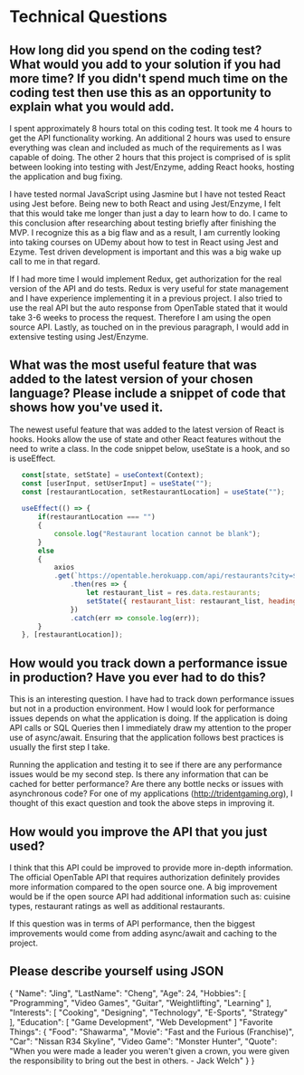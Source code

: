 # Technical Questions

## How long did you spend on the coding test? What would you add to your solution if you had more time? If you didn't spend much time on the coding test then use this as an opportunity to explain what you would add.

I spent approximately 8 hours total on this coding test. It took me 4 hours to get the API functionality working. An additional 2 hours was used to ensure everything was clean and included as much of the requirements as I was capable of doing. The other 2 hours that this project is comprised of is split between looking into testing with Jest/Enzyme, adding React hooks, hosting the application and bug fixing. 

I have tested normal JavaScript using Jasmine but I have not tested React using Jest before. Being new to both React and using Jest/Enzyme, I felt that this would take me longer than just a day to learn how to do. I came to this conclusion after researching about testing briefly after finishing the MVP. I recognize this as a big flaw and as a result, I am currently looking into taking courses on UDemy about how to test in React using Jest and Ezyme. Test driven development is important and this was a big wake up call to me in that regard.

If I had more time I would implement Redux, get authorization for the real version of the API and do tests. Redux is very useful for state management and I have experience implementing it in a previous project. I also tried to use the real API but the auto response from OpenTable stated that it would take 3-6 weeks to process the request. Therefore I am using the open source API. Lastly, as touched on in the previous paragraph, I would add in extensive testing using Jest/Enzyme. 

## What was the most useful feature that was added to the latest version of your chosen language? Please include a snippet of code that shows how you've used it.

The newest useful feature that was added to the latest version of React is hooks. Hooks allow the use of state and other React features without the need to write a class. In the code snippet below, useState is a hook, and so is useEffect. 

```javascript
   const[state, setState] = useContext(Context);
   const [userInput, setUserInput] = useState("");
   const [restaurantLocation, setRestaurantLocation] = useState("");
    
   useEffect(() => {
       if(restaurantLocation === "")
       {
           console.log("Restaurant location cannot be blank");
       }
       else
       {
           axios
           .get(`https://opentable.herokuapp.com/api/restaurants?city=${restaurantLocation}`)
               .then(res => {
                   let restaurant_list = res.data.restaurants;
                   setState({ restaurant_list: restaurant_list, heading: "Search Results" });
               })    
               .catch(err => console.log(err));
       }
   }, [restaurantLocation]);
```

## How would you track down a performance issue in production? Have you ever had to do this?

This is an interesting question. I have had to track down performance issues but not in a production environment. How I would look for performance issues depends on what the application is doing. If the application is doing API calls or SQL Queries then I immediately draw my attention to the proper use of async/await. Ensuring that the application follows best practices is usually the first step I take.

Running the application and testing it to see if there are any performance issues would be my second step. Is there any information that can be cached for better performance? Are there any bottle necks or issues with asynchronous code? For one of my applications (http://tridentgaming.org), I thought of this exact question and took the above steps in improving it.

## How would you improve the API that you just used?

I think that this API could be improved to provide more in-depth information. The official OpenTable API that requires authorization definitely provides more information compared to the open source one. A big improvement would be if the open source API had additional information such as: cuisine types, restaurant ratings as well as additional restaurants. 

If this question was in terms of API performance, then the biggest improvements would come from adding async/await and caching to the project.

## Please describe yourself using JSON

{
    "Name": "Jing",
    "LastName": "Cheng",
    "Age": 24,
    "Hobbies": 
    [
        "Programming",
        "Video Games",
        "Guitar",
        "Weightlifting",
        "Learning"
    ],
    "Interests": 
    [
        "Cooking",
        "Designing",
        "Technology",
        "E-Sports",
        "Strategy"
    ],
    "Education":
    [
        "Game Development",
        "Web Development"
    ]
    "Favorite Things":
    {
        "Food": "Shawarma",
        "Movie": "Fast and the Furious (Franchise)",
        "Car": "Nissan R34 Skyline",
        "Video Game": "Monster Hunter",
        "Quote": "When you were made a leader you weren't given a crown, you were given the responsibility to bring out the best in others. - Jack Welch"
    }
}

